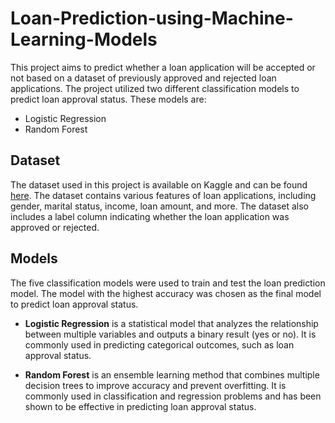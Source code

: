 # Loan-Prediction-using-Machine-Learning-Models

This project aims to predict whether a loan application will be accepted or not based on a dataset of previously approved and rejected loan applications. The project utilized two different classification models to predict loan approval status. These models are:

- Logistic Regression
- Random Forest

## Dataset

The dataset used in this project is available on Kaggle and can be found [here](https://www.kaggle.com/datasets/burak3ergun/loan-data-set). The dataset contains various features of loan applications, including gender, marital status, income, loan amount, and more. The dataset also includes a label column indicating whether the loan application was approved or rejected.

## Models

The five classification models were used to train and test the loan prediction model. The model with the highest accuracy was chosen as the final model to predict loan approval status.

- **Logistic Regression** is a statistical model that analyzes the relationship between multiple variables and outputs a binary result (yes or no). It is commonly used in predicting categorical outcomes, such as loan approval status.

- **Random Forest** is an ensemble learning method that combines multiple decision trees to improve accuracy and prevent overfitting. It is commonly used in classification and regression problems and has been shown to be effective in predicting loan approval status.
